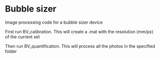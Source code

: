 # Bubble sizer

Image processing code for a bubble sizer device

First run BV_calibration. 
This will create a .mat with the resolution (mm/px) of the current set

Then run BV_quantification.
This will process all the photos in the specified folder
